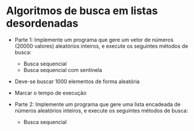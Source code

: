 # Algoritmos de busca em listas desordenadas

- Parte 1: Implemente um programa que gere um vetor de números (20000 valores) aleatórios inteiros, e execute os seguintes métodos de busca:
  - Busca sequencial
  - Busca sequencial com sentinela
- Deve-se buscar 1000 elementos de forma aleatória
- Marcar o tempo de execução

- Parte 2: Implemente um programa que gere uma lista encadeada de números aleatórios inteiros, e execute os seguintes métodos de busca:
  - Busca sequencial
